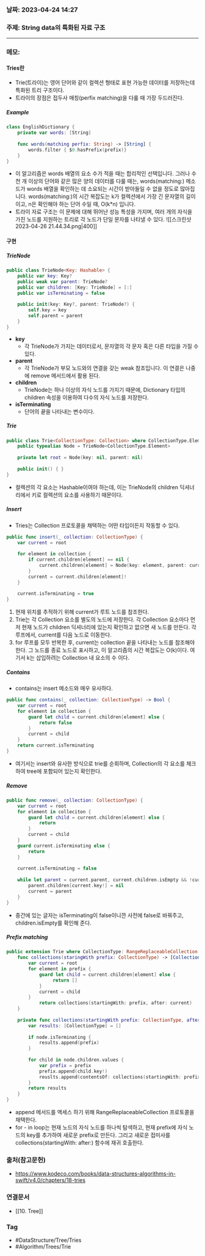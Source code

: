### 날짜: 2023-04-24 14:27

### 주제: String data의 특화된 자료 구조
---
### 메모: 
#### Tries란 
- Trie(트라이)는 영어 단어와 같이 컬렉션 형태로 표현 가능한 데이터를 저장하는데 특화된 트리 구조이다. 
- 트라이의 장점은 접두사 매칭(perfix matching)을 다룰 때 가장 두드러진다. 
##### Example 
~~~ swift 
class EnglishDictionary { 
	private var words: [String]
	
	func words(matching perfix: String) -> [String] { 
		words.filter { $0.hasPrefix(prefix)}
	}
}
~~~
- 이 알고리즘은 words 배열의 요소 수가 적을 때는 합리적인 선택입니다. 그러나 수천 개 이상의 단어와 같은 많은 양의 데이터를 다룰 때는, words(matching:) 메소드가 words 배열을 확인하는 데 소요되는 시간이 받아들일 수 없을 정도로 많아집니다. words(matching:)의 시간 복잡도는 k가 컬렉션에서 가장 긴 문자열의 길이이고, n은 확인해야 하는 단어 수일 때, O(k\*n) 입니다.
- 트라이 자료 구조는 이 문제에 대해 뛰어난 성능 특성을 가지며, 여러 개의 자식을 가진 노드를 지원하는 트리로 각 노드가 단일 문자를 나타낼 수 있다. 
![[스크린샷 2023-04-26 21.44.34.png|400]]
#### 구현 
##### TrieNode 
~~~ swift 
public class TrieNode<Key: Hashable> { 
	public var key: Key?
	public weak var parent: TrieNode? 
	public var children: [Key: TrieNode] = [:]
	public var isTerminating = false
	
	public init(key: Key?, parent: TrieNode?) { 
		self.key = key 
		self.parent = parent
	}
}
~~~
- **key**
	- 각 TrieNode가 가지는 데이터로서, 문자열의 각 문자 혹은 다른 타입을 가질 수 있다.
- **parent**
	- 각 TrieNode가 부모 노드와의 연결을 갖는 weak 참조입니다. 이 연결은 나중에 remove 메서드에서 활용 된다.
- **children**
	- TrieNode는 하나 이상의 자식 노드를 가지기 때문에, Dictionary 타입의 children 속성을 이용하여 다수의 자식 노드를 저장한다. 
- **isTerminating** 
	- 단어의 끝을 나타내는 변수이다.
##### Trie 
~~~ swift 
public class Trie<CollectionType: Collection> where CollectionType.Element: Hashable { 
	public typealias Node = TrieNode<CollectionType.Element>
	
	private let root = Node(key: nil, parent: nil)
	
	public init() { }
}
~~~
- 컬렉션의 각 요소는 Hashable이여야 하는데, 이는 TrieNode의 children 딕셔너리에서 키로 컬렉션의 요소를 사용하기 때문이다.
##### Insert 
- Tries는 Collection 프로토콜을 채택하는 어떤 타입이든지 작동할 수 있다. 
~~~ swift 
public func insert(_ collection: CollectionType) { 
	var current = root
	
	for element in collection { 
		if current.children[element] == nil { 
			current.children[element] = Node(key: element, parent: current)
		}
		current = current.children[element]! 
	}
	
	current.isTerminating = true 
}
~~~
1.  현재 위치를 추적하기 위해 current가 루트 노드를 참조한다.
2.  Trie는 각 Collection 요소를 별도의 노드에 저장한다. 각 Collection 요소마다 먼저 현재 노드가 children 딕셔너리에 있는지 확인하고 없으면 새 노드를 만든다. 각 루프에서, current를 다음 노드로 이동한다.
3.  for 루프를 모두 반복한 후, current는 collection 끝을 나타내는 노드를 참조해야 한다. 그 노드를 종료 노드로 표시하고, 이 알고리즘의 시간 복잡도는 O(k)이다. 여기서 k는 삽입하려는 Collection 내 요소의 수 이다.
##### Contains
- contains는 insert 메소드와 매우 유사하다.
~~~ swift 
public func contains(_ collection: CollectionType) -> Bool { 
	var current = root 
	for element in collection { 
		guard let child = current.children[element] else { 
			return false 
		}
		current = child 
	}
	return current.isTerminating
}
~~~
- 여기서는 insert와 유사한 방식으로 trie를 순회하며, Collection의 각 요소를 체크하여 tree에 포함되어 있는지 확인한다. 
##### Remove
~~~ swift 
public func remove(_ collection: CollectionType) { 
	var current = root 
	for element in colleciton { 
		guard let child = current.children[element] else { 
			return 
		}
		current = child 
	}
	guard current.isTerminating else { 
		return 
	}
	
	current.isTerminating = false
	
	while let parent = current.parent, current.children.isEmpty && !current.isTerminating { 
		parent.children[current.key!] = nil 
		current = parent
	}
}
~~~
- 중간에 있는 글자는 isTerminating이 false이니깐 사전에 false로 바꿔주고, children.isEmpty를 확인해 준다. 
##### Prefix matching
~~~ swift 
public extension Trie where CollectionType: RangeReplaceableCollection { 
	func collections(staringWith prefix: CollectionType) -> [CollectionType] { 
		var current = root
		for element in prefix { 
			guard let child = current.children[element] else { 
				 return [] 
			}
			current = child
		}
			return collections(startingWith: prefix, after: current)
	}
	
	private func collections(startingWith prefix: CollectionType, after node: Node) -> [CollectionType] { 
		var results: [CollectionType] = [] 
		
		if node.isTerminating { 
			results.append(prefix)
		}
		
		for child in node.children.values { 
			var prefix = prefix
			prefix.append(child.key!)
			reuslts.append(contentsOf: collections(startingWith: prefix, after: child))
		}
		return results
	}
}

~~~
- append 메서드를 액세스 하기 위해 RangeReplaceableCollection 프로토콜을 채택한다. 
- for - in loop는 현재 노드의 자식 노드를 하나씩 탐색하고, 현재 prefix에 자식 노드의 key를 추가하여 새로운 prefix로 만든다. 그리고 새로운 접미사를 collections(startingWith: after:) 함수에 재귀 호출한다. 

### 출처(참고문헌) 
- https://www.kodeco.com/books/data-structures-algorithms-in-swift/v4.0/chapters/18-tries

### 연결문서 
- [[10. Tree]]

### Tag
- #DataStructure/Tree/Tries
- #Algorithm/Trees/Trie 
